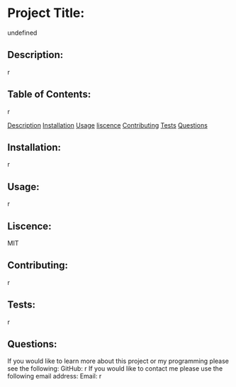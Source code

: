 # Project Title: 
undefined
## Description: 
r
## Table of Contents: 
r

[Description](#Description)
[Installation](#Installation)
[Usage](#Usage)
[liscence](#Liscence)
[Contributing](#Contributing)
[Tests](#Tests)
[Questions](#Questions)

## Installation: 
r
## Usage: 
r
## Liscence: 
MIT
## Contributing: 
r
## Tests: 
r
## Questions: 

If you would like to learn more about this project or my programming please see the following: 
GitHub: r 
If you would like to contact me please use the following email address:
Email: r
